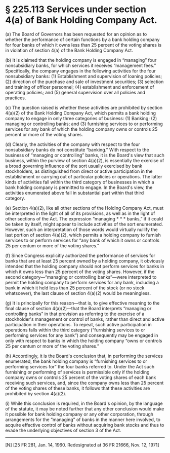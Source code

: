 # § 225.113   Services under section 4(a) of Bank Holding Company Act.

(a) The Board of Governors has been requested for an opinion as to whether the performance of certain functions by a bank holding company for four banks of which it owns less than 25 percent of the voting shares is in violation of section 4(a) of the Bank Holding Company Act. 


(b) It is claimed that the holding company is engaged in “managing” four nonsubsidiary banks, for which services it receives “management fees.” Specifically, the company engages in the following activities for the four nonsubsidiary banks: (1) Establishment and supervision of loaning policies; (2) direction of the purchase and sale of investment securities; (3) selection and training of officer personnel; (4) establishment and enforcement of operating policies; and (5) general supervision over all policies and practices. 


(c) The question raised is whether these activities are prohibited by section 4(a)(2) of the Bank Holding Company Act, which permits a bank holding company to engage in only three categories of business: (1) Banking; (2) managing or controlling banks; and (3) furnishing services to or performing services for any bank of which the holding company owns or controls 25 percent or more of the voting shares. 


(d) Clearly, the activities of the company with respect to the four nonsubsidiary banks do not constitute “banking.” With respect to the business of “managing or controlling” banks, it is the Board's view that such business, within the purview of section 4(a)(2), is essentially the exercise of a broad governing influence of the sort usually exercised by bank stockholders, as distinguished from direct or active participation in the establishment or carrying out of particular policies or operations. The latter kinds of activities fall within the third category of businesses in which a bank holding company is permitted to engage. In the Board's view, the activities enumerated above fall in substantial part within that third category. 


(e) Section 4(a)(2), like all other sections of the Holding Company Act, must be interpreted in the light of all of its provisions, as well as in the light of other sections of the Act. The expression “managing * * * banks,” if it could be taken by itself, might appear to include activities of the sort enumerated. However, such an interpretation of those words would virtually nullify the last portion of section 4(a)(2), which permits a holding company to furnish services to or perform services for “any bank of which it owns or controls 25 per centum or more of the voting shares.” 


(f) Since Congress explicitly authorized the performance of services for banks that are at least 25 percent owned by a holding company, it obviously intended that the holding company should not perform services for banks in which it owns less than 25 percent of the voting shares. However, if the second category—“managing or controlling banks”—were interpreted to permit the holding company to perform services for any bank, including a bank in which it held less than 25 percent of the stock (or no stock whatsoever), the last clause of section 4(a)(2) would be meaningless. 


(g) It is principally for this reason—that is, to give effective meaning to the final clause of section 4(a)(2)—that the Board interprets “managing or controlling banks” in that provision as referring to the exercise of a stockholder's management or control of banks, rather than direct and active participation in their operations. To repeat, such active participation in operations falls within the third category (“furnishing services to or performing services for any bank”) and consequently may be engaged in only with respect to banks in which the holding company “owns or controls 25 per centum or more of the voting shares.” 


(h) Accordingly, it is the Board's conclusion that, in performing the services enumerated, the bank holding company is “furnishing services to or performing services for” the four banks referred to. Under the Act such furnishing or performing of services is permissible only if the holding company owns or controls 25 percent of the voting shares of each bank receiving such services, and, since the company owns less than 25 percent of the voting shares of these banks, it follows that these activities are prohibited by section 4(a)(2). 


(i) While this conclusion is required, in the Board's opinion, by the language of the statute, it may be noted further that any other conclusion would make it possible for bank holding company or any other corporation, through arrangements for the “managing” of banks in the manner here involved, to acquire effective control of banks without acquiring bank stocks and thus to evade the underlying objectives of section 3 of the Act. 



---

[N] [25 FR 281, Jan. 14, 1960. Redesignated at 36 FR 21666, Nov. 12, 1971] 




